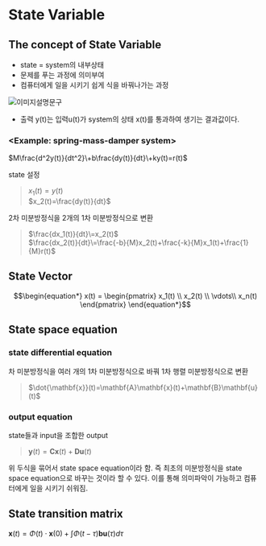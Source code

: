 # State Variable

## **The concept of State Variable**
* state = system의 내부상태
* 문제를 푸는 과정에 의미부여
* 컴퓨터에게 일을 시키기 쉽게 식을 바꿔나가는 과정

![이미지설명문구](https://img1.daumcdn.net/thumb/R1280x0/?scode=mtistory2&fname=https%3A%2F%2Fblog.kakaocdn.net%2Fdn%2FOMCZ6%2Fbtqu6AFzhki%2FvnMiaHyThL2w4PpqEKxxwk%2Fimg.png)

* 출력 y(t)는 입력u(t)가 system의 상태 x(t)를 통과하여 생기는 결과값이다.

### <Example: spring-mass-damper system>

$M\frac{d^2y(t)}{dt^2}\+b\frac{dy(t)}{dt}\+ky(t)=r(t)$

state 설정  
>$x_1(t)=y(t)$  
$x_2(t)=\frac{dy(t)}{dt}$

2차 미분방정식을 2개의 1차 미분방정식으로 변환  
>$\frac{dx_1(t)}{dt}\=x_2(t)$  
$\frac{dx_2(t)}{dt}\=\frac{-b}{M}x_2(t)+\frac{-k}{M}x_1(t)+\frac{1}{M}r(t)$

## **State Vector**

$$\begin{equation*}
x(t) = 
\begin{pmatrix}
x_1(t) \\
x_2(t) \\
\vdots\\
x_n(t) 
\end{pmatrix}
\end{equation*}$$

## State space equation
### **state differential equation**  
차 미분방정식을 여러 개의 1차 미분방정식으로 바꿔 1차 행렬 미분방정식으로 변환
>$\dot{\mathbf{x}}(t)=\mathbf{A}\mathbf{x}(t)+\mathbf{B}\mathbf{u}(t)$

### **output equation**  
state들과 input을 조합한 output
>$\mathbf{y}(t)=\mathbf{C}\mathbf{x}(t)+\mathbf{D}\mathbf{u}(t)$

위 두식을 묶어서 state space equation이라 함. 즉 최초의 미분방정식을 state space equation으로 바꾸는 것이라 할 수 있다. 이를 통해 의미파악이 가능하고 컴퓨터에게 일을 시키기 쉬워짐.  

## State transition matrix
$\mathbf{x}(t)=\Phi(t)\cdot\mathbf{x}(0)+\int{\Phi(t-\tau)\mathbf{b}\mathbf{u}(\tau)d\tau}$
